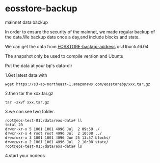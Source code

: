 # eosstore-backup
mainnet data backup

In order to ensure the security of the mainnet, we made regular backup of the data.We backup data once a day,and include blocks and state.

We can get the data from [EOSSTORE-backup-address](https://s3-ap-northeast-1.amazonaws.com/eosstorebest/index.html)
os:Ubuntu16.04

The snapshot only be used to compile version and Ubuntu

Put the data at your bp's data-dir

1.Get latest data with 
```
wget https://s3-ap-northeast-1.amazonaws.com/eosstorebp/xxx.tar.gz
```

2.then tar the xxx.tar.gz

```
tar -zxvf xxx.tar.gz
```

3.we can see two folder.
```
root@eos-test-01:/data/eos-data# ll
total 20
drwxr-xr-x 5 1001 1001 4096 Jul  2 09:59 ./
drwxr-xr-x 4 root root 4096 Jul  2 10:08 ../
drwxrwxr-x 3 1001 1001 4096 Jun 25 13:57 blocks/
drwxrwxr-x 2 1001 1001 4096 Jul  2 10:08 state/
root@eos-test-01:/data/eos-data# ls
```

4.start your nodeos
